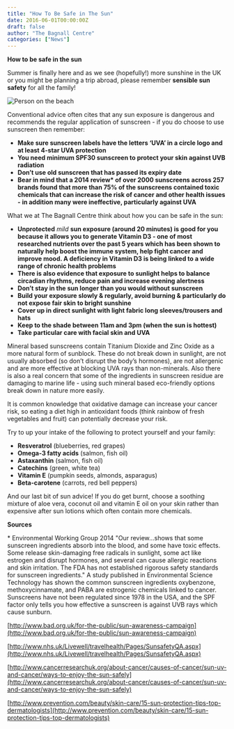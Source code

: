 ```yaml
---
title: "How To Be Safe in The Sun"
date: 2016-06-01T00:00:00Z
draft: false
author: "The Bagnall Centre"
categories: ["News"]
---
```


**How to be safe in the sun**

Summer is finally here and as we see (hopefully!) more sunshine in the UK or you might be planning a trip abroad, please remember **sensible sun safety** for all the family!

![Person on the beach](/uploads/safe-in-the-sun.jpg)

Conventional advice often cites that any sun exposure is dangerous and recommends the regular application of sunscreen - if you do choose to use sunscreen then remember:

* **Make sure sunscreen labels have the letters ‘UVA’ in a circle logo and at least 4-star UVA protection**
* **You need minimum SPF30 sunscreen to protect your skin against UVB radiation**
* **Don’t use old sunscreen that has passed its expiry date**
* **Bear in mind that a 2014 review\* of over 2000 sunscreens across 257 brands found that more than 75% of the sunscreens contained toxic chemicals that can increase the risk of cancer and other health issues - in addition many were ineffective, particularly against UVA**

What we at The Bagnall Centre think about how you can be safe in the sun: 

* **Unprotected** *mild* **sun exposure (around 20 minutes) is good for you because it allows you to generate Vitamin D3 - one of most researched nutrients over the past 5 years which has been shown to naturally help boost the immune system, help fight cancer and improve mood. A deficiency in Vitamin D3 is being linked to a wide range of chronic health problems**
* **There is also evidence that exposure to sunlight helps to balance circadian rhythms, reduce pain and increase evening alertness**
* **Don’t stay in the sun longer than you would without sunscreen**
* **Build your exposure slowly & regularly, avoid burning & particularly do not expose fair skin to bright sunshine**
* **Cover up in direct sunlight with light fabric long sleeves/trousers and hats**
* **Keep to the shade between 11am and 3pm (when the sun is hottest)**
* **Take particular care with facial skin and UVA**

Mineral based sunscreens contain Titanium Dioxide and Zinc Oxide as a more natural form of sunblock. These do not break down in sunlight, are not usually absorbed (so don’t disrupt the body’s hormones), are not allergenic and are more effective at blocking UVA rays than non-minerals. Also there is also a real concern that some of the ingredients in sunscreen residue are damaging to marine life -  using such mineral based eco-friendly options break down in nature more easily.

It is common knowledge that oxidative damage can increase your cancer risk, so eating a diet high in antioxidant foods (think rainbow of fresh vegetables and fruit) can potentially decrease your risk.

Try to up your intake of the following to protect yourself and your family:

* **Resveratrol** (blueberries, red grapes)
* **Omega-3 fatty acids** (salmon, fish oil)
* **Astaxanthin** (salmon, fish oil)
* **Catechins** (green, white tea)
* **Vitamin E** (pumpkin seeds, almonds, asparagus)
* **Beta-carotene** (carrots, red bell peppers)

And our last bit of sun advice! If you do get burnt, choose a soothing mixture of aloe vera, coconut oil and vitamin E oil on your skin rather than expensive after sun lotions which often contain more chemicals.

**Sources**

\* Environmental Working Group 2014 "Our review…shows that some sunscreen ingredients absorb into the blood, and some have toxic effects. Some release skin-damaging free radicals in sunlight, some act like estrogen and disrupt hormones, and several can cause allergic reactions and skin irritation. The FDA has not established rigorous safety standards for sunscreen ingredients."  A study published in Environmental Science Technology has shown the common sunscreen ingredients oxybenzone, methoxycinnamate, and PABA are estrogenic chemicals linked to cancer.    Sunscreens have not been regulated since 1978 in the USA, and the SPF factor only tells you how effective a sunscreen is against UVB rays which cause sunburn.

[http://www.bad.org.uk/for-the-public/sun-awareness-campaign](http://www.bad.org.uk/for-the-public/sun-awareness-campaign)

[http://www.nhs.uk/Livewell/travelhealth/Pages/SunsafetyQA.aspx](http://www.nhs.uk/Livewell/travelhealth/Pages/SunsafetyQA.aspx)

[http://www.cancerresearchuk.org/about-cancer/causes-of-cancer/sun-uv-and-cancer/ways-to-enjoy-the-sun-safely](http://www.cancerresearchuk.org/about-cancer/causes-of-cancer/sun-uv-and-cancer/ways-to-enjoy-the-sun-safely)

[http://www.prevention.com/beauty/skin-care/15-sun-protection-tips-top-dermatologists](http://www.prevention.com/beauty/skin-care/15-sun-protection-tips-top-dermatologists)